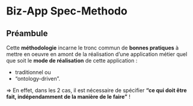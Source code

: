 Biz-App Spec-Methodo
==

Préambule
-
Cette __méthodologie__ incarne le tronc commun de __bonnes pratiques__ à mettre en oeuvre en amont de la réalisation d’une application métier quel que soit le __mode de réalisation__ de cette application : 
   - traditionnel 
   ou
   - “ontology-driven”.

=> En effet, dans les 2 cas, il est nécessaire de spécifier __“ce qui doit être fait, indépendamment de la manière de le faire”__ !
